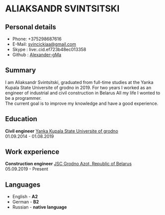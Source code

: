 # ALIAKSANDR SVINTSITSKI #

## Personal details ##

* Phone: +375298687616 
* E-Mail: svincickiaa@gmail.com
* Skype : live:.cid.ef723b48ec013358
* Github : [Alexander-gMa](https://github.com/Alexander-gMa)

## Summary ##

I am Aliaksandr Svintsitski, graduated from full-time studies at the Yanka Kupala State Universite of grodno in 2019. For two years I worked as an engineer of industrial and civil construction in Belarus
All my life I wonted to be a programmer.  
The current goal is to improve my knowledge and have a good experience.

## Education ## 
**Civil engineer**
[Yanka Kupala State Universite of grodno](https://www.grsu.by/)      
01.09.2014 - 01.08.2019

## Work experience ##

**Construction engineer**
[JSC Grodno Azot, Republic of Belarus](https://www.azot.by/)      
05.09.2019 - Present

## Languages ##

* English - **A2**
* German - **B2**
* Russian - **native language**